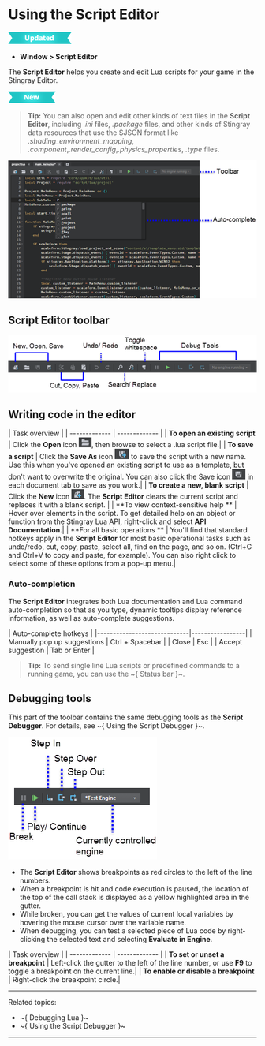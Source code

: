 # Using the Script Editor

![UPDATED](../../images/updated.png)

- **Window > Script Editor**

The **Script Editor** helps you create and edit Lua scripts for your game in the Stingray Editor.

[![NEW](../../images/new.png "What else is new in v1.8?")](../../release_notes/readme_1.8.html)

> **Tip:** You can also open and edit other kinds of text files in the **Script Editor**, including *.ini* files, *.package* files, and other kinds of Stingray data resources that use the SJSON format like *.shading_environment_mapping*, *.component*,*.render_config*,*.physics_properties*, *.type* files.

![Script Editor Overview](../../images/comp_script_editor.png)

## Script Editor toolbar

![Script Editor Overview](../../images/comp_script_ed_toolbar.png)

## Writing code in the editor

| Task overview |
| ------------- | ------------- |
| **To open an existing script**  | Click the **Open** icon ![ ](../../images/icon_scriptEd_Open.png), then browse to select a .lua script file.|
| **To save a script**  | Click the **Save As** icon ![ ](../../images/icon_scriptEd_saveAs.png) to save the script with a new name. Use this when you've opened an existing script to use as a template, but don't want to overwrite the original. You can also click the Save icon ![ ](../../images/icon_scriptEd_save.png) in each document tab to save as you work.|
| **To create a new, blank script**  | Click the **New** icon ![ ](../../images/icon_scriptEd_new.png). The **Script Editor** clears the current script and replaces it with a blank script.  |
| **To view context-sensitive help ** | Hover over elements in the script. To get detailed help on an object or function from the Stingray Lua API, right-click and select **API Documentation**.|
| **For all basic operations  ** | You'll find that standard hotkeys apply in the **Script Editor** for most basic operational tasks such as undo/redo, cut, copy, paste, select all, find on the page, and so on. (Ctrl+C and Ctrl+V to copy and paste, for example). You can also right click to select some of these options from a pop-up menu.|

### Auto-completion

The **Script Editor** integrates both Lua documentation and Lua command auto-completion so that as you type, dynamic tooltips display reference information, as well as auto-complete suggestions.

|  Auto-complete hotkeys    |
|-----------------------------|-----------------|
| Manually pop up suggestions | Ctrl + Spacebar |
| Close                       | Esc             |
| Accept suggestion           | Tab  or Enter   |

> **Tip:** To send single line Lua scripts or predefined commands to a running game, you can use the ~{ Status bar }~.

## Debugging tools

This part of the toolbar contains the same debugging tools as the **Script Debugger**. For details, see ~{ Using the Script Debugger }~.

![Debug Tools](../../images/comp_debugger_toolbar.png)

-	The **Script Editor** shows breakpoints as red circles to the left of the line numbers.
-	When a breakpoint is hit and code execution is paused, the location of the top of the call stack is displayed as a yellow highlighted area in the gutter.
-	While broken, you can get the values of current local variables by hovering the mouse cursor over the variable name.
- When debugging, you can test a selected piece of Lua code by right-clicking the selected text and selecting **Evaluate in Engine**.

| Task overview |
| ------------- | ------------- |
| **To set or unset a breakpoint**  | Left-click the gutter to the left of the line number, or use **F9** to toggle a breakpoint on the current line.|
| **To enable or disable a breakpoint**  | Right-click the breakpoint circle.|

---
Related topics:
-	~{ Debugging Lua }~
-	~{ Using the Script Debugger }~
---
